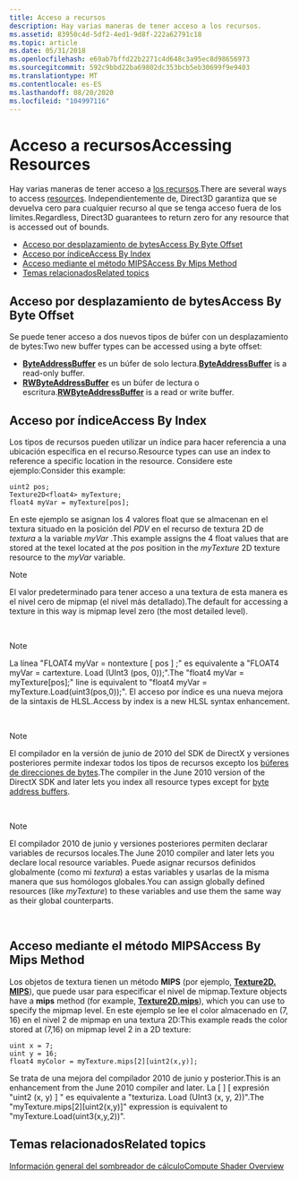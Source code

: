 ```yaml
---
title: Acceso a recursos
description: Hay varias maneras de tener acceso a los recursos.
ms.assetid: 83950c4d-5df2-4ed1-9d8f-222a62791c18
ms.topic: article
ms.date: 05/31/2018
ms.openlocfilehash: e69ab7bffd22b2271c4d648c3a95ec8d98656973
ms.sourcegitcommit: 592c9bbd22ba69802dc353bcb5eb30699f9e9403
ms.translationtype: MT
ms.contentlocale: es-ES
ms.lasthandoff: 08/20/2020
ms.locfileid: "104997116"
---
```

# <a name="accessing-resources"></a><span data-ttu-id="aae87-103">Acceso a recursos</span><span class="sxs-lookup"><span data-stu-id="aae87-103">Accessing Resources</span></span>

<span data-ttu-id="aae87-104">Hay varias maneras de tener acceso a [los recursos](overviews-direct3d-11-resources-types.md).</span><span class="sxs-lookup"><span data-stu-id="aae87-104">There are several ways to access [resources](overviews-direct3d-11-resources-types.md).</span></span> <span data-ttu-id="aae87-105">Independientemente de, Direct3D garantiza que se devuelva cero para cualquier recurso al que se tenga acceso fuera de los límites.</span><span class="sxs-lookup"><span data-stu-id="aae87-105">Regardless, Direct3D guarantees to return zero for any resource that is accessed out of bounds.</span></span>

-   [<span data-ttu-id="aae87-106">Acceso por desplazamiento de bytes</span><span class="sxs-lookup"><span data-stu-id="aae87-106">Access By Byte Offset</span></span>](#access-by-byte-offset)
-   [<span data-ttu-id="aae87-107">Acceso por índice</span><span class="sxs-lookup"><span data-stu-id="aae87-107">Access By Index</span></span>](#access-by-index)
-   [<span data-ttu-id="aae87-108">Acceso mediante el método MIPS</span><span class="sxs-lookup"><span data-stu-id="aae87-108">Access By Mips Method</span></span>](#access-by-mips-method)
-   [<span data-ttu-id="aae87-109">Temas relacionados</span><span class="sxs-lookup"><span data-stu-id="aae87-109">Related topics</span></span>](#related-topics)

## <a name="access-by-byte-offset"></a><span data-ttu-id="aae87-110">Acceso por desplazamiento de bytes</span><span class="sxs-lookup"><span data-stu-id="aae87-110">Access By Byte Offset</span></span>

<span data-ttu-id="aae87-111">Se puede tener acceso a dos nuevos tipos de búfer con un desplazamiento de bytes:</span><span class="sxs-lookup"><span data-stu-id="aae87-111">Two new buffer types can be accessed using a byte offset:</span></span>

-   <span data-ttu-id="aae87-112">[**ByteAddressBuffer**](/windows/desktop/direct3dhlsl/sm5-object-byteaddressbuffer) es un búfer de solo lectura.</span><span class="sxs-lookup"><span data-stu-id="aae87-112">[**ByteAddressBuffer**](/windows/desktop/direct3dhlsl/sm5-object-byteaddressbuffer) is a read-only buffer.</span></span>
-   <span data-ttu-id="aae87-113">[**RWByteAddressBuffer**](/windows/desktop/direct3dhlsl/sm5-object-rwbyteaddressbuffer) es un búfer de lectura o escritura.</span><span class="sxs-lookup"><span data-stu-id="aae87-113">[**RWByteAddressBuffer**](/windows/desktop/direct3dhlsl/sm5-object-rwbyteaddressbuffer) is a read or write buffer.</span></span>

## <a name="access-by-index"></a><span data-ttu-id="aae87-114">Acceso por índice</span><span class="sxs-lookup"><span data-stu-id="aae87-114">Access By Index</span></span>

<span data-ttu-id="aae87-115">Los tipos de recursos pueden utilizar un índice para hacer referencia a una ubicación específica en el recurso.</span><span class="sxs-lookup"><span data-stu-id="aae87-115">Resource types can use an index to reference a specific location in the resource.</span></span> <span data-ttu-id="aae87-116">Considere este ejemplo:</span><span class="sxs-lookup"><span data-stu-id="aae87-116">Consider this example:</span></span>


```
uint2 pos;
Texture2D<float4> myTexture;
float4 myVar = myTexture[pos];
```



<span data-ttu-id="aae87-117">En este ejemplo se asignan los 4 valores float que se almacenan en el textura situado en la posición del *PDV* en el recurso de textura 2D de *textura* a la variable *myVar* .</span><span class="sxs-lookup"><span data-stu-id="aae87-117">This example assigns the 4 float values that are stored at the texel located at the *pos* position in the *myTexture* 2D texture resource to the *myVar* variable.</span></span>

> [!Note]  
> <span data-ttu-id="aae87-118">El valor predeterminado para tener acceso a una textura de esta manera es el nivel cero de mipmap (el nivel más detallado).</span><span class="sxs-lookup"><span data-stu-id="aae87-118">The default for accessing a texture in this way is mipmap level zero (the most detailed level).</span></span>

 

> [!Note]  
> <span data-ttu-id="aae87-119">La línea "FLOAT4 myVar = nontexture \[ pos \] ;" es equivalente a "FLOAT4 myVar = cartexture. Load (UInt3 (pos, 0));".</span><span class="sxs-lookup"><span data-stu-id="aae87-119">The "float4 myVar = myTexture\[pos\];" line is equivalent to "float4 myVar = myTexture.Load(uint3(pos,0));".</span></span> <span data-ttu-id="aae87-120">El acceso por índice es una nueva mejora de la sintaxis de HLSL.</span><span class="sxs-lookup"><span data-stu-id="aae87-120">Access by index is a new HLSL syntax enhancement.</span></span>

 

> [!Note]  
> <span data-ttu-id="aae87-121">El compilador en la versión de junio de 2010 del SDK de DirectX y versiones posteriores permite indexar todos los tipos de recursos excepto los [búferes de direcciones de bytes](direct3d-11-advanced-stages-cs-resources.md).</span><span class="sxs-lookup"><span data-stu-id="aae87-121">The compiler in the June 2010 version of the DirectX SDK and later lets you index all resource types except for [byte address buffers](direct3d-11-advanced-stages-cs-resources.md).</span></span>

 

> [!Note]  
> <span data-ttu-id="aae87-122">El compilador 2010 de junio y versiones posteriores permiten declarar variables de recursos locales.</span><span class="sxs-lookup"><span data-stu-id="aae87-122">The June 2010 compiler and later lets you declare local resource variables.</span></span> <span data-ttu-id="aae87-123">Puede asignar recursos definidos globalmente (como mi *textura*) a estas variables y usarlas de la misma manera que sus homólogos globales.</span><span class="sxs-lookup"><span data-stu-id="aae87-123">You can assign globally defined resources (like *myTexture*) to these variables and use them the same way as their global counterparts.</span></span>

 

## <a name="access-by-mips-method"></a><span data-ttu-id="aae87-124">Acceso mediante el método MIPS</span><span class="sxs-lookup"><span data-stu-id="aae87-124">Access By Mips Method</span></span>

<span data-ttu-id="aae87-125">Los objetos de textura tienen un método **MIPS** (por ejemplo, [**Texture2D. MIPS**](/previous-versions/windows/desktop/legacy/ff471560(v=vs.85))), que puede usar para especificar el nivel de mipmap.</span><span class="sxs-lookup"><span data-stu-id="aae87-125">Texture objects have a **mips** method (for example, [**Texture2D.mips**](/previous-versions/windows/desktop/legacy/ff471560(v=vs.85))), which you can use to specify the mipmap level.</span></span> <span data-ttu-id="aae87-126">En este ejemplo se lee el color almacenado en (7, 16) en el nivel 2 de mipmap en una textura 2D:</span><span class="sxs-lookup"><span data-stu-id="aae87-126">This example reads the color stored at (7,16) on mipmap level 2 in a 2D texture:</span></span>


```
uint x = 7;
uint y = 16;
float4 myColor = myTexture.mips[2][uint2(x,y)];
```



<span data-ttu-id="aae87-127">Se trata de una mejora del compilador 2010 de junio y posterior.</span><span class="sxs-lookup"><span data-stu-id="aae87-127">This is an enhancement from the June 2010 compiler and later.</span></span> <span data-ttu-id="aae87-128">La \[ \] \[ expresión "uint2 (x, y) \] " es equivalente a "texturiza. Load (UInt3 (x, y, 2))".</span><span class="sxs-lookup"><span data-stu-id="aae87-128">The "myTexture.mips\[2\]\[uint2(x,y)\]" expression is equivalent to "myTexture.Load(uint3(x,y,2))".</span></span>

## <a name="related-topics"></a><span data-ttu-id="aae87-129">Temas relacionados</span><span class="sxs-lookup"><span data-stu-id="aae87-129">Related topics</span></span>

<dl> <dt>

[<span data-ttu-id="aae87-130">Información general del sombreador de cálculo</span><span class="sxs-lookup"><span data-stu-id="aae87-130">Compute Shader Overview</span></span>](direct3d-11-advanced-stages-compute-shader.md)
</dt> </dl>

 

 